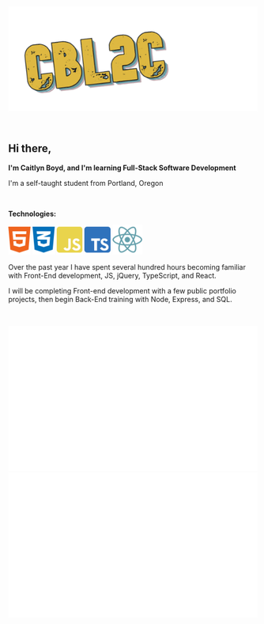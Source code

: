 ![Header](readme_headerCB.png)

<br>

## Hi there,

**I'm Caitlyn Boyd, and I'm learning Full-Stack Software Development**

I'm a self-taught student from Portland, Oregon

<br>

**Technologies:**

<img height="60" src="html5-brands.svg"> <img height="60" src="css3-alt-brands.svg"> <img height="60" src="js-square-brands.svg"> <img height="60" src="ts-svg.svg"> <img height="60" src="react-brands.svg">

Over the past year I have spent several hundred hours becoming familiar with Front-End development, JS, jQuery, TypeScript, and React.

I will be completing Front-end development with a few public portfolio projects, then begin Back-End training with Node, Express, and SQL.

<br>

<a href="https://github.com/CBL2C/CBL2C">

![](https://github.com/CBL2C/github-stats/blob/master/generated/overview.svg)
![](https://github.com/CBL2C/github-stats/blob/master/generated/languages.svg)

</a>

<!-- <a href="https://github.com/CBL2C/CBL2C">
  <img align="center" src="https://github-readme-stats.vercel.app/api/top-langs/?username=CBL2C&&tex&title_color=DEB841&text_color=DEB841&icon_color=639FAB&bg_color=24282d&border_color=DEB841&langs_count=5&hide=python&layout=compact" />
</a> -->
<!-- <a href="https://github.com/CBL2C/CBL2C">
  <img align="center" src="https://github-readme-stats.vercel.app/api?username=CBL2C&hide=prs,contribs&show_icons=true&line_height=27&count_private=true&title_color=DEB841&text_color=DEB841&border_color=DEB841&icon_color=639FAB&bg_color=24282d" />
</a> -->
